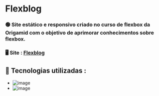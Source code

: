 # Flexblog
### 🟢 Site estático e responsivo criado no curso de flexbox da Origamid com o objetivo de aprimorar conhecimentos sobre flexbox.
### 🖥️ Site : <a href="https://hashimoto1312.github.io/Flexblog/" target="_blank">Flexblog</a>
## 👾 Tecnologias utilizadas : 
* ![image](https://img.shields.io/badge/HTML5-E34F26?style=for-the-badge&logo=html5&logoColor=white)
* ![image](https://img.shields.io/badge/CSS3-1572B6?style=for-the-badge&logo=css3&logoColor=white)
